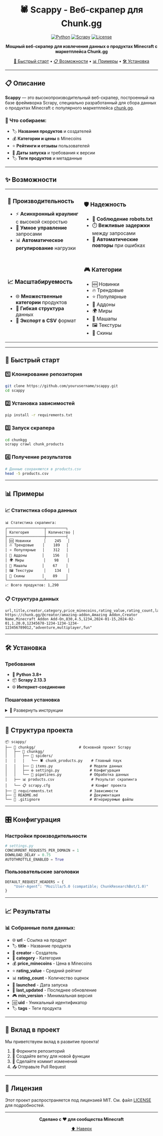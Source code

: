 <div align="center">

# 🕷️ Scappy - Веб-скрапер для Chunk.gg

[![Python](https://img.shields.io/badge/Python-3.8+-blue.svg)](https://python.org)
[![Scrapy](https://img.shields.io/badge/Scrapy-2.13.3-green.svg)](https://scrapy.org)
[![License](https://img.shields.io/badge/License-MIT-yellow.svg)](LICENSE)

**Мощный веб-скрапер для извлечения данных о продуктах Minecraft с маркетплейса Chunk.gg**

[🚀 Быстрый старт](#-быстрый-старт) • [📋 Возможности](#-возможности) • [📊 Примеры](#-примеры) • [🛠️ Установка](#️-установка)

</div>

---

## 📋 Описание

**Scappy** — это высокопроизводительный веб-скрапер, построенный на базе фреймворка Scrapy, специально разработанный для сбора данных о продуктах Minecraft с популярного маркетплейса [chunk.gg](https://chunk.gg).

### 🎯 Что собираем:
- 🏷️ **Названия продуктов** и создателей
- 💰 **Категории и цены** в Minecoins  
- ⭐ **Рейтинги и отзывы** пользователей
- 📅 **Даты запуска** и требования к версии
- 🏷️ **Теги продуктов** и метаданные

---

## ✨ Возможности

<table>
<tr>
<td width="50%">

### 🚀 Производительность
- ⚡ **Асинхронный краулинг** с высокой скоростью
- 🎯 **Умное управление** запросами
- 📊 **Автоматическое регулирование** нагрузки

</td>
<td width="50%">

### 🛡️ Надежность  
- 🤖 **Соблюдение robots.txt**
- ⏱️ **Вежливые задержки** между запросами
- 🔄 **Автоматические повторы** при ошибках

</td>
</tr>
<tr>
<td width="50%">

### 📈 Масштабируемость
- 🌐 **Множественные категории** продуктов
- 📁 **Гибкая структура** данных
- 💾 **Экспорт в CSV** формат

</td>
<td width="50%">

### 🎮 Категории
- 🆕 Новинки
- 🔥 Трендовые  
- ⭐ Популярные
- 🔧 Аддоны
- 🌍 Миры
- 🎨 Машапы
- 🖼️ Текстуры
- 👤 Скины

</td>
</tr>
</table>

---

## 🚀 Быстрый старт

### 1️⃣ Клонирование репозитория
```bash
git clone https://github.com/yourusername/scappy.git
cd scappy
```

### 2️⃣ Установка зависимостей
```bash
pip install -r requirements.txt
```

### 3️⃣ Запуск скрапера
```bash
cd chunkgg
scrapy crawl chunk_products
```

### 4️⃣ Получение результатов
```bash
# Данные сохраняются в products.csv
head -5 products.csv
```

---

## 📊 Примеры

### 📈 Статистика сбора данных
```
📊 Статистика скрапинга:
┌─────────────────┬─────────┐
│ Категория       │ Количество │
├─────────────────┼─────────┤
│ 🆕 Новинки      │    245   │
│ 🔥 Трендовые    │    189   │
│ ⭐ Популярные   │    312   │
│ 🔧 Аддоны       │    156   │
│ 🌍 Миры         │    98    │
│ 🎨 Машапы       │    67    │
│ 🖼️ Текстуры     │    134   │
│ 👤 Скины        │    89    │
└─────────────────┴─────────┘
📈 Всего продуктов: 1,290
```

### 📋 Структура данных
```csv
url,title,creator,category,price_minecoins,rating_value,rating_count,launched,last_updated,min_version,uid,tags
https://chunk.gg/@creator/amazing-addon,Amazing Addon,Creator Name,Minecraft Addon Add-On,830,4.5,1234,2024-01-15,2024-02-01,1.20.0,12345678-1234-1234-1234-123456789012,"adventure,multiplayer,fun"
```

---

## 🛠️ Установка

### Требования
- 🐍 **Python 3.8+**
- 📦 **Scrapy 2.13.3**
- 🌐 **Интернет-соединение**

### Пошаговая установка

<details>
<summary>🔽 Развернуть инструкции</summary>

#### Windows
```powershell
# Создание виртуального окружения
python -m venv venv
venv\Scripts\activate

# Установка зависимостей
pip install -r requirements.txt
```

#### Linux/macOS
```bash
# Создание виртуального окружения
python3 -m venv venv
source venv/bin/activate

# Установка зависимостей
pip install -r requirements.txt
```

</details>

---

## 📁 Структура проекта

```
📦 scappy/
├── 📁 chunkgg/                    # Основной проект Scrapy
│   ├── 📁 chunkgg/
│   │   ├── 📁 spiders/
│   │   │   └── 🕷️ chunk_products.py    # Главный паук
│   │   ├── 📄 items.py                 # Модели данных
│   │   ├── ⚙️ settings.py              # Конфигурация
│   │   └── 🔄 pipelines.py             # Обработка данных
│   ├── 📊 products.csv                 # Результат скрапинга
│   └── 📋 scrapy.cfg                   # Конфиг проекта
├── 📄 requirements.txt                 # Зависимости
├── 📖 README.md                        # Документация
└── 🚫 .gitignore                       # Игнорируемые файлы
```

---

## 🎛️ Конфигурация

### Настройки производительности
```python
# settings.py
CONCURRENT_REQUESTS_PER_DOMAIN = 1
DOWNLOAD_DELAY = 0.75
AUTOTHROTTLE_ENABLED = True
```

### Пользовательские заголовки
```python
DEFAULT_REQUEST_HEADERS = {
    "User-Agent": "Mozilla/5.0 (compatible; ChunkResearchBot/1.0)"
}
```

---

## 📈 Результаты

### 📊 Собранные поля данных:
- 🌐 **url** - Ссылка на продукт
- 🏷️ **title** - Название продукта  
- 👤 **creator** - Создатель
- 📂 **category** - Категория
- 💰 **price_minecoins** - Цена в Minecoins
- ⭐ **rating_value** - Средний рейтинг
- 📊 **rating_count** - Количество оценок
- 📅 **launched** - Дата запуска
- 🔄 **last_updated** - Последнее обновление
- 🎮 **min_version** - Минимальная версия
- 🆔 **uid** - Уникальный идентификатор
- 🏷️ **tags** - Теги продукта

---

## 🤝 Вклад в проект

Мы приветствуем вклад в развитие проекта! 

1. 🍴 Форкните репозиторий
2. 🌿 Создайте ветку для новой функции
3. 💾 Сделайте коммит изменений
4. 📤 Отправьте Pull Request

---

## 📄 Лицензия

Этот проект распространяется под лицензией MIT. См. файл [LICENSE](LICENSE) для подробностей.

---

<div align="center">

**Сделано с ❤️ для сообщества Minecraft**

[⬆️ Наверх](#-scappy---веб-скрапер-для-chunkgg)

</div>
